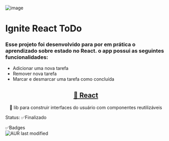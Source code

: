 ![image](https://user-images.githubusercontent.com/41171735/162836230-8a7b68a7-df34-4d58-8f7f-ce4d40a54992.png)

# Ignite React ToDo

### Esse projeto foi desenvolvido para por em prática o aprendizado sobre estado no React. o app possui as seguintes funcionalidades:
<ul>
  <li>Adicionar uma nova tarefa</li>
  <li>Remover nova tarefa</li>
  <li>Marcar e desmarcar uma tarefa como concluída</li>
</ul>

<h2 align="center">
    <a href="https://pt-br.reactjs.org/">🔗 React</a>
</h2>
<p align="center">🚀 lib para construir interfaces do usuário com componentes reutilizáveis</p>

Status: ✅Finalizado

✅Badges <br />
<img alt="AUR last modified" src="https://img.shields.io/aur/last-modified/src">



